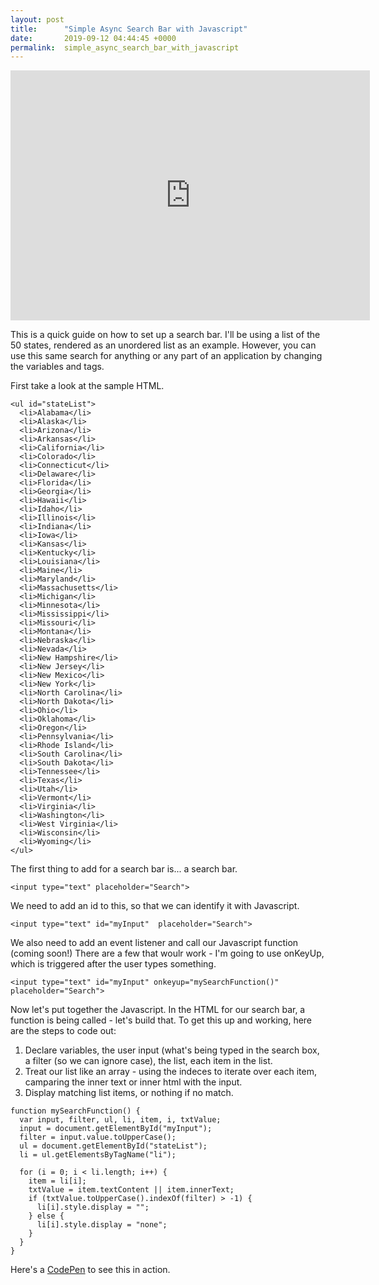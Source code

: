 ```yaml
---
layout: post
title:      "Simple Async Search Bar with Javascript"
date:       2019-09-12 04:44:45 +0000
permalink:  simple_async_search_bar_with_javascript
---
```





<iframe src="https://share.getcloudapp.com/jkuJkq99?embed=true" width="575" height="400" style="border:none" frameborder="0" allowtransparency="true" allowfullscreen="true">              </iframe>

This is a quick guide on how to set up a search bar. I'll be using a list of the 50 states, rendered as an unordered list as an example. However, you can use this same search for anything or any part of an application by changing the  variables and tags. 

First take a look at the sample HTML.

```
<ul id="stateList">
  <li>Alabama</li>
  <li>Alaska</li>
  <li>Arizona</li>
  <li>Arkansas</li>
  <li>California</li>
  <li>Colorado</li>
  <li>Connecticut</li>
  <li>Delaware</li>
  <li>Florida</li>
  <li>Georgia</li>
  <li>Hawaii</li>
  <li>Idaho</li>
  <li>Illinois</li>
  <li>Indiana</li>
  <li>Iowa</li>
  <li>Kansas</li>
  <li>Kentucky</li>
  <li>Louisiana</li>
  <li>Maine</li>
  <li>Maryland</li>
  <li>Massachusetts</li>
  <li>Michigan</li>
  <li>Minnesota</li>
  <li>Mississippi</li>
  <li>Missouri</li>
  <li>Montana</li>
  <li>Nebraska</li>
  <li>Nevada</li>
  <li>New Hampshire</li>
  <li>New Jersey</li>
  <li>New Mexico</li>
  <li>New York</li>
  <li>North Carolina</li>
  <li>North Dakota</li>
  <li>Ohio</li>
  <li>Oklahoma</li>
  <li>Oregon</li>
  <li>Pennsylvania</li>
  <li>Rhode Island</li>
  <li>South Carolina</li>
  <li>South Dakota</li>
  <li>Tennessee</li>
  <li>Texas</li>
  <li>Utah</li>
  <li>Vermont</li>
  <li>Virginia</li>
  <li>Washington</li>
  <li>West Virginia</li>
  <li>Wisconsin</li>
  <li>Wyoming</li>
</ul>
```

The first thing to add for a search bar is... a search bar. 

```<input type="text" placeholder="Search">```

We need to add an id to this, so that we can identify it with Javascript.

```<input type="text" id="myInput"  placeholder="Search">```

We also need to add an event listener and call our Javascript function (coming soon!) There are a few that woulr work - I'm going to use onKeyUp, which is triggered after the user types something.

```<input type="text" id="myInput" onkeyup="mySearchFunction()" placeholder="Search">```

Now let's put together the Javascript. In the HTML for our search bar, a function is being called - let's build that.
To get this up and working, here are the steps to code out:

1.  Declare variables, the user input (what's being typed in the search box, a filter (so we can ignore case), the list, each item in the list.
2.  Treat our list like an array - using the indeces to iterate over each item, camparing the inner text or inner html with the input.
3.  Display matching list items, or nothing if no match.

```
function mySearchFunction() {
  var input, filter, ul, li, item, i, txtValue;
  input = document.getElementById("myInput");
  filter = input.value.toUpperCase();
  ul = document.getElementById("stateList");
  li = ul.getElementsByTagName("li");

  for (i = 0; i < li.length; i++) {
    item = li[i];
    txtValue = item.textContent || item.innerText;
    if (txtValue.toUpperCase().indexOf(filter) > -1) {
      li[i].style.display = "";
    } else {
      li[i].style.display = "none";
    }
  }
}
```

Here's a [CodePen](https://codepen.io/rachelhawa/pen/vYBjQMY) to see this in action.








